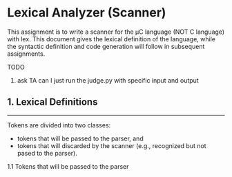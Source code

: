 # Lexical Analyzer (Scanner)


This assignment is to write a scanner for the μC language (NOT C language) with lex. This document gives the lexical definition
of the language, while the syntactic definition and code generation will follow in subsequent assignments.

TODO
1. ask TA can I just run the judge.py with specific input and output


## 1. Lexical Definitions
---

Tokens are divided into two classes:
  - tokens that will be passed to the parser, and
  - tokens that will discarded by the scanner (e.g., recognized but not pased to the parser).

1.1 Tokens that will be passed to the parser

